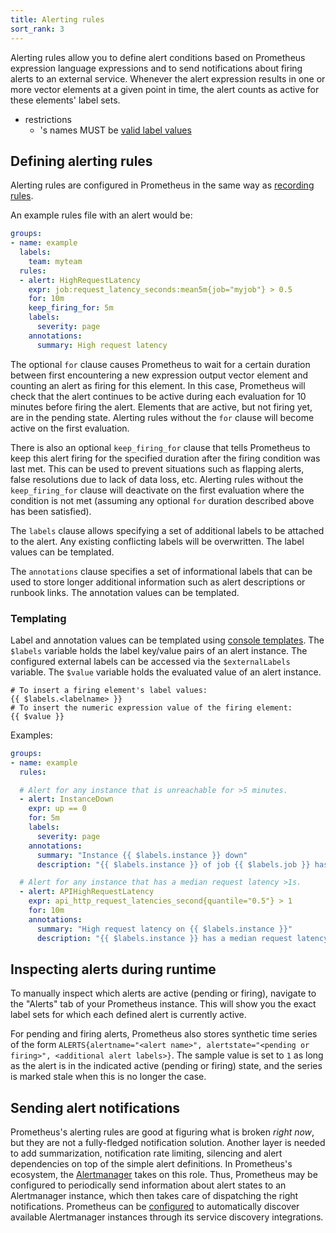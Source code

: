 ```yaml
---
title: Alerting rules
sort_rank: 3
---
```


Alerting rules allow you to define alert conditions based on Prometheus
expression language expressions and to send notifications about firing alerts
to an external service. Whenever the alert expression results in one or more
vector elements at a given point in time, the alert counts as active for these
elements' label sets.

* restrictions
  * 's names MUST be [valid label values](https://prometheus.io/docs/concepts/data_model/#metric-names-and-labels)

## Defining alerting rules

Alerting rules are configured in Prometheus in the same way as [recording
rules](recording_rules.md).

An example rules file with an alert would be:

```yaml
groups:
- name: example
  labels:
    team: myteam
  rules:
  - alert: HighRequestLatency
    expr: job:request_latency_seconds:mean5m{job="myjob"} > 0.5
    for: 10m
    keep_firing_for: 5m
    labels:
      severity: page
    annotations:
      summary: High request latency
```

The optional `for` clause causes Prometheus to wait for a certain duration
between first encountering a new expression output vector element and counting
an alert as firing for this element. In this case, Prometheus will check that
the alert continues to be active during each evaluation for 10 minutes before
firing the alert. Elements that are active, but not firing yet, are in the pending state.
Alerting rules without the `for` clause will become active on the first evaluation.

There is also an optional `keep_firing_for` clause that tells Prometheus to keep
this alert firing for the specified duration after the firing condition was last met.
This can be used to prevent situations such as flapping alerts, false resolutions
due to lack of data loss, etc. Alerting rules without the `keep_firing_for` clause
will deactivate on the first evaluation where the condition is not met (assuming
any optional `for` duration described above has been satisfied).

The `labels` clause allows specifying a set of additional labels to be attached
to the alert. Any existing conflicting labels will be overwritten. The label
values can be templated.

The `annotations` clause specifies a set of informational labels that can be used to store longer additional information such as alert descriptions or runbook links. The annotation values can be templated.

### Templating

Label and annotation values can be templated using [console
templates](https://prometheus.io/docs/visualization/consoles).  The `$labels`
variable holds the label key/value pairs of an alert instance. The configured
external labels can be accessed via the `$externalLabels` variable. The
`$value` variable holds the evaluated value of an alert instance.

    # To insert a firing element's label values:
    {{ $labels.<labelname> }}
    # To insert the numeric expression value of the firing element:
    {{ $value }}

Examples:

```yaml
groups:
- name: example
  rules:

  # Alert for any instance that is unreachable for >5 minutes.
  - alert: InstanceDown
    expr: up == 0
    for: 5m
    labels:
      severity: page
    annotations:
      summary: "Instance {{ $labels.instance }} down"
      description: "{{ $labels.instance }} of job {{ $labels.job }} has been down for more than 5 minutes."

  # Alert for any instance that has a median request latency >1s.
  - alert: APIHighRequestLatency
    expr: api_http_request_latencies_second{quantile="0.5"} > 1
    for: 10m
    annotations:
      summary: "High request latency on {{ $labels.instance }}"
      description: "{{ $labels.instance }} has a median request latency above 1s (current value: {{ $value }}s)"
```

## Inspecting alerts during runtime

To manually inspect which alerts are active (pending or firing), navigate to
the "Alerts" tab of your Prometheus instance. This will show you the exact
label sets for which each defined alert is currently active.

For pending and firing alerts, Prometheus also stores synthetic time series of
the form `ALERTS{alertname="<alert name>", alertstate="<pending or firing>", <additional alert labels>}`.
The sample value is set to `1` as long as the alert is in the indicated active
(pending or firing) state, and the series is marked stale when this is no
longer the case.

## Sending alert notifications

Prometheus's alerting rules are good at figuring what is broken *right now*, but
they are not a fully-fledged notification solution. Another layer is needed to
add summarization, notification rate limiting, silencing and alert dependencies
on top of the simple alert definitions. In Prometheus's ecosystem, the
[Alertmanager](https://prometheus.io/docs/alerting/alertmanager/) takes on this
role. Thus, Prometheus may be configured to periodically send information about
alert states to an Alertmanager instance, which then takes care of dispatching
the right notifications.
Prometheus can be [configured](configuration.md) to automatically discover available
Alertmanager instances through its service discovery integrations.
